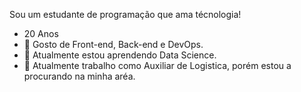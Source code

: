 Sou um estudante de programação que ama técnologia!
- 20 Anos
- 💞️ Gosto de Front-end, Back-end e DevOps.
- 🌱 Atualmente estou aprendendo Data Science.
- 👀 Atualmente trabalho como Auxiliar de Logistica, porém estou a procurando na minha aréa.
